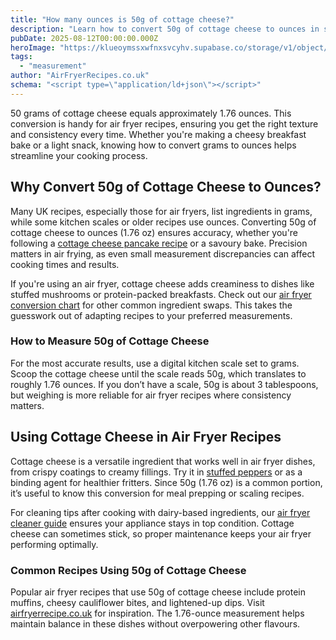 ```yaml
---
title: "How many ounces is 50g of cottage cheese?"
description: "Learn how to convert 50g of cottage cheese to ounces in seconds. Perfect for air fryer recipes and precise cooking measurements."
pubDate: 2025-08-12T00:00:00.000Z
heroImage: "https://klueoymssxwfnxsvcyhv.supabase.co/storage/v1/object/public/md/how-many-ounces-is-50g-of-cottage-cheese-4aaf759a.webp"
tags:
  - "measurement"
author: "AirFryerRecipes.co.uk"
schema: "<script type=\"application/ld+json\"></script>"
---
```


<p>50 grams of cottage cheese equals approximately 1.76 ounces. This conversion is handy for air fryer recipes, ensuring you get the right texture and consistency every time. Whether you're making a cheesy breakfast bake or a light snack, knowing how to convert grams to ounces helps streamline your cooking process.</p>  

<h2>Why Convert 50g of Cottage Cheese to Ounces?</h2>  
<p>Many UK recipes, especially those for air fryers, list ingredients in grams, while some kitchen scales or older recipes use ounces. Converting 50g of cottage cheese to ounces (1.76 oz) ensures accuracy, whether you're following a <a href=https://www.airfryerrecipe.co.uk/recipes>cottage cheese pancake recipe</a> or a savoury bake. Precision matters in air frying, as even small measurement discrepancies can affect cooking times and results.</p>  

<p>If you're using an air fryer, cottage cheese adds creaminess to dishes like stuffed mushrooms or protein-packed breakfasts. Check out our <a href=https://www.airfryerrecipe.co.uk/air-fryer-conversion-chart>air fryer conversion chart</a> for other common ingredient swaps. This takes the guesswork out of adapting recipes to your preferred measurements.</p>  

<h3>How to Measure 50g of Cottage Cheese</h3>  
<p>For the most accurate results, use a digital kitchen scale set to grams. Scoop the cottage cheese until the scale reads 50g, which translates to roughly 1.76 ounces. If you don’t have a scale, 50g is about 3 tablespoons, but weighing is more reliable for air fryer recipes where consistency matters.</p>  

<h2>Using Cottage Cheese in Air Fryer Recipes</h2>  
<p>Cottage cheese is a versatile ingredient that works well in air fryer dishes, from crispy coatings to creamy fillings. Try it in <a href=https://www.airfryerrecipe.co.uk/recipe-category/vegetables>stuffed peppers</a> or as a binding agent for healthier fritters. Since 50g (1.76 oz) is a common portion, it’s useful to know this conversion for meal prepping or scaling recipes.</p>  

<p>For cleaning tips after cooking with dairy-based ingredients, our <a href=https://www.airfryerrecipe.co.uk/air-fryer-cleaner>air fryer cleaner guide</a> ensures your appliance stays in top condition. Cottage cheese can sometimes stick, so proper maintenance keeps your air fryer performing optimally.</p>  

<h3>Common Recipes Using 50g of Cottage Cheese</h3>  
<p>Popular air fryer recipes that use 50g of cottage cheese include protein muffins, cheesy cauliflower bites, and lightened-up dips. Visit <a href=https://www.airfryerrecipe.co.uk/>airfryerrecipe.co.uk</a> for inspiration. The 1.76-ounce measurement helps maintain balance in these dishes without overpowering other flavours.</p>